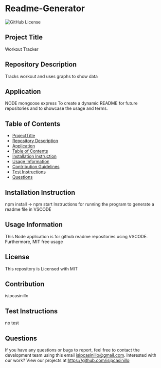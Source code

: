 
# **Readme-Generator**


![GitHub License](https://img.shields.io/badge/license-MIT-blue.svg)

## **Project Title**

Workout Tracker

## **Repository Description**

Tracks workout and uses graphs to show data

## **Application**

NODE mongoose express
To create a dynamic README for future repositories and to showcase the usage and terms.

## **Table of Contents**

- [ProjectTitle](#Project-Title)
- [Repository Description](#Repository-Description)
- [Application](#Application)
- [Table of Contents](#Table-of-Contents)
- [Installation Instruction](#Installation-Instruction)
- [Usage Information](#Usage-Information)
- [Contribution Guidelines](#Contribution-Guidelines)
- [Test Instructions](#Test-Instructions)
- [Questions](#Questions)

## Installation Instruction

npm install -> npm start
Instructions for running the program to generate a readme file in VSCODE

 
## Usage Information

This Node application is for github readme repositories using VSCODE. Furthermore, MIT free usage

## License

This repository is Licensed with MIT
## Contribution

isipcasinillo

## Test Instructions

no test

## Questions 

If you have any questions or bugs to report, feel free to contact the development team using this email isipcasinillo@gmail.com. Interested with our work? View our projects at https://github.com/isipcasinillo
